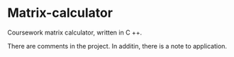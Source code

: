 # Matrix-calculator
Coursework matrix calculator, written in C ++.

There are comments in the project. In additin, there is a note to application.
